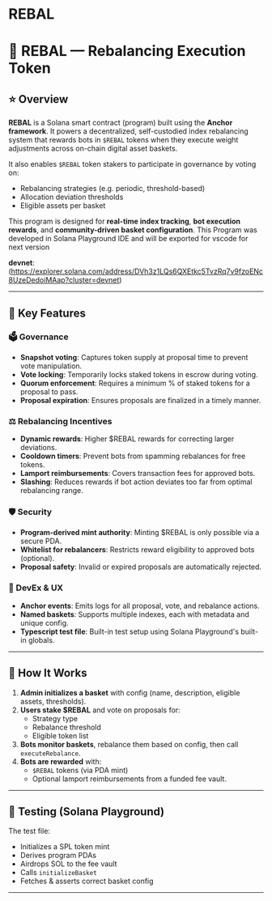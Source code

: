 # REBAL

# 🎯 **REBAL — Rebalancing Execution Token**

## ⭐️ **Overview**

**REBAL** is a Solana smart contract (program) built using the **Anchor framework**. It powers a decentralized, self-custodied index rebalancing system that rewards bots in `$REBAL` tokens when they execute weight adjustments across on-chain digital asset baskets.

It also enables `$REBAL` token stakers to participate in governance by voting on:

- Rebalancing strategies (e.g. periodic, threshold-based)
- Allocation deviation thresholds
- Eligible assets per basket

This program is designed for **real-time index tracking**, **bot execution rewards**, and **community-driven basket configuration**.
This Program was developed in Solana Playground IDE and will be exported for vscode for next version

**devnet**:(https://explorer.solana.com/address/DVh3z1LQs6QXEtkc5TvzRq7v9fzoENc8UzeDedoiMAap?cluster=devnet)

---

## 🔧 **Key Features**

### 🗳 Governance
- **Snapshot voting**: Captures token supply at proposal time to prevent vote manipulation.
- **Vote locking**: Temporarily locks staked tokens in escrow during voting.
- **Quorum enforcement**: Requires a minimum % of staked tokens for a proposal to pass.
- **Proposal expiration**: Ensures proposals are finalized in a timely manner.

### ⚖️ Rebalancing Incentives
- **Dynamic rewards**: Higher $REBAL rewards for correcting larger deviations.
- **Cooldown timers**: Prevent bots from spamming rebalances for free tokens.
- **Lamport reimbursements**: Covers transaction fees for approved bots.
- **Slashing**: Reduces rewards if bot action deviates too far from optimal rebalancing range.

### 🛡 Security
- **Program-derived mint authority**: Minting $REBAL is only possible via a secure PDA.
- **Whitelist for rebalancers**: Restricts reward eligibility to approved bots (optional).
- **Proposal safety**: Invalid or expired proposals are automatically rejected.

### 🧠 DevEx & UX
- **Anchor events**: Emits logs for all proposal, vote, and rebalance actions.
- **Named baskets**: Supports multiple indexes, each with metadata and unique config.
- **Typescript test file**: Built-in test setup using Solana Playground's built-in globals.

---

## 🚀 **How It Works**

1. **Admin initializes a basket** with config (name, description, eligible assets, thresholds).
2. **Users stake $REBAL** and vote on proposals for:
   - Strategy type
   - Rebalance threshold
   - Eligible token list
3. **Bots monitor baskets**, rebalance them based on config, then call `executeRebalance`.
4. **Bots are rewarded** with:
   - `$REBAL` tokens (via PDA mint)
   - Optional lamport reimbursements from a funded fee vault.

---

## 🧪 **Testing (Solana Playground)**

The test file:
- Initializes a SPL token mint
- Derives program PDAs
- Airdrops SOL to the fee vault
- Calls `initializeBasket`
- Fetches & asserts correct basket config


---
